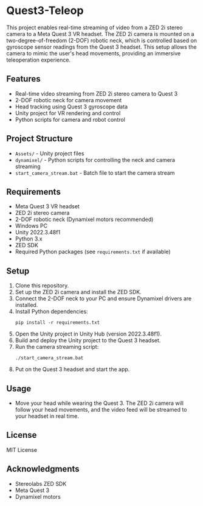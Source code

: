 # Quest3-Teleop

This project enables real-time streaming of video from a ZED 2i stereo camera to a Meta Quest 3 VR headset. The ZED 2i camera is mounted on a two-degree-of-freedom (2-DOF) robotic neck, which is controlled based on gyroscope sensor readings from the Quest 3 headset. This setup allows the camera to mimic the user's head movements, providing an immersive teleoperation experience.

## Features
- Real-time video streaming from ZED 2i stereo camera to Quest 3
- 2-DOF robotic neck for camera movement
- Head tracking using Quest 3 gyroscope data
- Unity project for VR rendering and control
- Python scripts for camera and robot control

## Project Structure
- `Assets/` - Unity project files
- `dynamixel/` - Python scripts for controlling the neck and camera streaming
- `start_camera_stream.bat` - Batch file to start the camera stream

## Requirements
- Meta Quest 3 VR headset
- ZED 2i stereo camera
- 2-DOF robotic neck (Dynamixel motors recommended)
- Windows PC
- Unity 2022.3.48f1
- Python 3.x
- ZED SDK
- Required Python packages (see `requirements.txt` if available)

## Setup
1. Clone this repository.
2. Set up the ZED 2i camera and install the ZED SDK.
3. Connect the 2-DOF neck to your PC and ensure Dynamixel drivers are installed.
4. Install Python dependencies:
   ```
   pip install -r requirements.txt
   ```
5. Open the Unity project in Unity Hub (version 2022.3.48f1).
6. Build and deploy the Unity project to the Quest 3 headset.
7. Run the camera streaming script:
   ```
   ./start_camera_stream.bat
   ```
8. Put on the Quest 3 headset and start the app.

## Usage
- Move your head while wearing the Quest 3. The ZED 2i camera will follow your head movements, and the video feed will be streamed to your headset in real time.

## License
MIT License

## Acknowledgments
- Stereolabs ZED SDK
- Meta Quest 3
- Dynamixel motors
